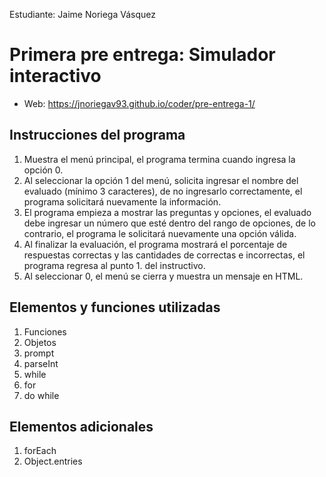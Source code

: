 Estudiante:  Jaime Noriega Vásquez

# Primera pre entrega: Simulador interactivo
- Web: https://jnoriegav93.github.io/coder/pre-entrega-1/

## Instrucciones del programa
1. Muestra el menú principal, el programa termina cuando ingresa la opción 0.
2. Al seleccionar la opción 1 del menú, solicita ingresar el nombre del evaluado (mínimo 3 caracteres), de no ingresarlo correctamente, el programa solicitará nuevamente la información.
3. El programa empieza a mostrar las preguntas y opciones, el evaluado debe ingresar un número que esté dentro del rango de opciones, de lo contrario, el programa le solicitará nuevamente una opción válida.
4. Al finalizar la evaluación, el programa mostrará el porcentaje de respuestas correctas y las cantidades de correctas e incorrectas, el programa regresa al punto 1. del instructivo.
5. Al seleccionar 0, el menú se cierra y muestra un mensaje en HTML.


## Elementos y funciones utilizadas
1. Funciones
2. Objetos
3. prompt
4. parseInt
5. while
6. for
7. do while

## Elementos adicionales
1. forEach
2. Object.entries